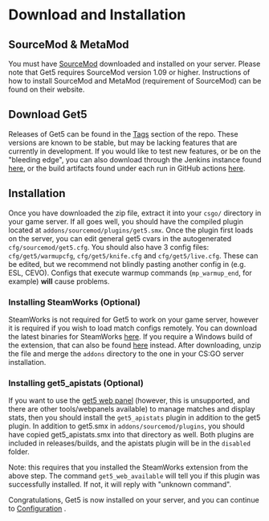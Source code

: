 # Download and Installation

## SourceMod & MetaMod

You must have [SourceMod](https://www.sourcemod.net/) downloaded and installed on your server. Please note that Get5
requires SourceMod version 1.09 or higher. Instructions of how to install SourceMod and MetaMod (requirement of
SourceMod) can be found on their website.

## Download Get5

Releases of Get5 can be found in the [Tags](https://github.com/splewis/get5/tags) section of the repo. These versions
are known to be stable, but may be lacking features that are currently in development. If you would like to test new
features, or be on the "bleeding edge", you can also download through the Jenkins instance
found [here](https://ci.splewis.net/job/get5/), or the build artifacts found under each run in GitHub
actions [here](https://github.com/splewis/get5/actions).

## Installation

Once you have downloaded the zip file, extract it into your `csgo/` directory in your game server. If all goes well, you
should have the compiled plugin located at `addons/sourcemod/plugins/get5.smx`. Once the plugin first loads on the
server, you can edit general get5 cvars in the autogenerated `cfg/sourcemod/get5.cfg`. You should also have 3 config
files: `cfg/get5/warmupcfg`, `cfg/get5/knife.cfg` and `cfg/get5/live.cfg`. These can be edited, but we recommend not
blindly pasting another config in (e.g. ESL, CEVO). Configs that execute warmup commands (`mp_warmup_end`, for
example) **will** cause problems.

### Installing SteamWorks (Optional)

SteamWorks is not required for Get5 to work on your game server, however it is required if you wish to load match
configs remotely. You can download the latest binaries for
SteamWorks [here](https://github.com/KyleSanderson/SteamWorks/releases/). If you require a Windows build of the
extension, that can also be found [here](https://github.com/hexa-core-eu/SteamWorks/releases) instead. After
downloading, unzip the file and merge the `addons` directory to the one in your CS:GO server installation.

### Installing get5_apistats (Optional)

If you want to use the [get5 web panel](https://github.com/splewis/get5-web) (however, this is unsupported, and there
are other tools/webpanels available) to manage matches and display stats, then you should install the `get5_apistats`
plugin in addition to the get5 plugin. In addition to get5.smx in `addons/sourcemod/plugins`, you should have copied
get5_apistats.smx into that directory as well. Both plugins are included in releases/builds, and the apistats plugin
will be in the `disabled` folder.

Note: this requires that you installed the SteamWorks extension from the above step. The command `get5_web_available`
will tell you if this plugin was successfully installed. If not, it will reply with "unknown command".

Congratulations, Get5 is now installed on your server, and you can continue to [Configuration](./match_configuration.md)
.
